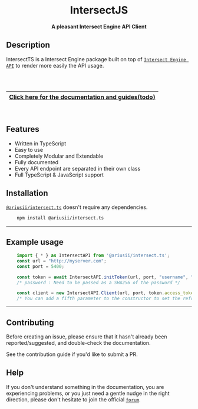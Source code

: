 <div align="center">

# IntersectJS
**A pleasant Intersect Engine API Client**

</div>

## Description

IntersectTS is a Intersect Engine package built on top of [`Intersect Engine API`](https://docs.freemmorpgmaker.com/en-US/api/v1/) to render more easily the API usage.

<div align="center" style="padding-top: 2rem; padding-bottom: 1rem">

| [**Click here for the documentation and guides(todo)**](TODO) |
| ------------------------------------------------------------------------------ |

</div>

## Features

-   Written in TypeScript
-   Easy to use
-   Completely Modular and Extendable
-   Fully documented
-   Every API endpoint are separated in their own class
-   Full TypeScript & JavaScript support

## Installation

[`@ariusii/intersect.ts`](https://www.npmjs.com/package/@ariusii/intersect.ts) doesn't require any dependencies.

```bash
    npm install @ariusii/intersect.ts
```

---

## Example usage
```js
    import { * } as IntersectAPI from '@ariusii/intersect.ts';
    const url = "http://myserver.com";
    const port = 5400;

    const token = await IntersectAPI.initToken(url, port, "username", "password");
    /* password : Need to be passed as a SHA256 of the password */

    const client = new IntersectAPI.Client(url, port, token.access_token, token.refresh_token);
    /* You can add a fifth parameter to the constructor to set the refresh interval in milliseconds. Default is 840000 ms */
```
---

## Contributing

Before creating an issue, please ensure that it hasn't already been reported/suggested, and double-check the documentation.

See the contribution guide if you'd like to submit a PR.


## Help

If you don't understand something in the documentation, you are experiencing problems, or you just need a gentle nudge in the right direction, please don't hesitate to join the official [`forum`](https://www.ascensiongamedev.com/).
